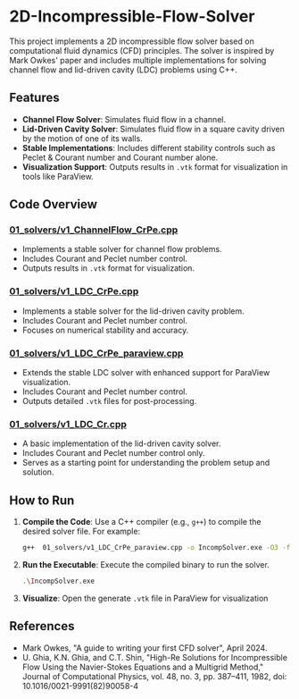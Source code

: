 # 2D-Incompressible-Flow-Solver

This project implements a 2D incompressible flow solver based on computational fluid dynamics (CFD) principles. The solver is inspired by Mark Owkes' paper and includes multiple implementations for solving channel flow and lid-driven cavity (LDC) problems using C++.

## Features

- **Channel Flow Solver**: Simulates fluid flow in a channel.
- **Lid-Driven Cavity Solver**: Simulates fluid flow in a square cavity driven by the motion of one of its walls.
- **Stable Implementations**: Includes different stability controls such as Peclet & Courant number and Courant number alone.
- **Visualization Support**: Outputs results in `.vtk` format for visualization in tools like ParaView.

## Code Overview

### [01_solvers/v1_ChannelFlow_CrPe.cpp](01_solvers/v1_ChannelFlow_CrPe.cpp)
- Implements a stable solver for channel flow problems.
- Includes Courant and Peclet number control.
- Outputs results in `.vtk` format for visualization.

### [01_solvers/v1_LDC_CrPe.cpp](01_solvers/v1_LDC_CrPe.cpp)
- Implements a stable solver for the lid-driven cavity problem.
- Includes Courant and Peclet number control.
- Focuses on numerical stability and accuracy.

### [01_solvers/v1_LDC_CrPe_paraview.cpp](01_solvers/v1_LDC_CrPe_paraview.cpp)
- Extends the stable LDC solver with enhanced support for ParaView 
visualization.
- Includes Courant and Peclet number control.
- Outputs detailed `.vtk` files for post-processing.

### [01_solvers/v1_LDC_Cr.cpp](01_solvers/v1_LDC_Cr.cpp)
- A basic implementation of the lid-driven cavity solver.
- Includes Courant and Peclet number control only.
- Serves as a starting point for understanding the problem setup and solution.

## How to Run

1. **Compile the Code**: Use a C++ compiler (e.g., `g++`) to compile the desired solver file. For example:
   ```sh
   g++  01_solvers/v1_LDC_CrPe_paraview.cpp -o IncompSolver.exe -O3 -ffast-math

2. **Run the Executable**: Execute the compiled binary to run the solver.
    ```sh
    .\IncompSolver.exe

3. **Visualize**: Open the generate `.vtk` file in ParaView for visualization

## References
- Mark Owkes, "A guide to writing your first CFD solver", April 2024.
- U. Ghia, K.N. Ghia, and C.T. Shin, "High-Re Solutions for Incompressible Flow Using the Navier-Stokes Equations and a Multigrid Method," Journal of Computational Physics, vol. 48, no. 3, pp. 387–411, 1982, doi: 10.1016/0021-9991(82)90058-4
